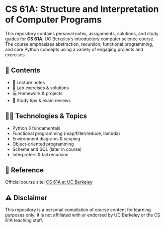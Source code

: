 # CS 61A: Structure and Interpretation of Computer Programs

This repository contains personal notes, assignments, solutions, and study guides for **CS 61A**, UC Berkeley’s introductory computer science course. The course emphasizes abstraction, recursion, functional programming, and core Python concepts using a variety of engaging projects and exercises.

## 📘 Contents

- 📝 Lecture notes
- 🧪 Lab exercises & solutions
- 💻 Homework & projects
- 🧠 Study tips & exam reviews

## 🧑‍💻 Technologies & Topics

- Python 3 fundamentals
- Functional programming (map/filter/reduce, lambda)
- Environment diagrams & scoping
- Object-oriented programming
- Scheme and SQL (later in course)
- Interpreters & tail recursion

## 🔗 Reference

Official course site: [CS 61A at UC Berkeley](https://cs61a.vercel.app)

## ⚠️ Disclaimer

This repository is a personal compilation of course content for learning purposes only. It is not affiliated with or endorsed by UC Berkeley or the CS 61A teaching staff.
